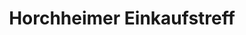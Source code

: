 ---
title: "Horchheimer Einkaufstreff"
url: /worms/horchheimer-einkaufstreff/
shop: Einkaufszentrum
---